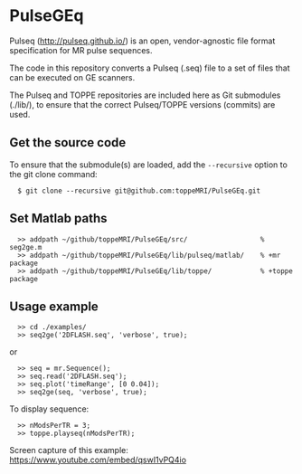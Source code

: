 # PulseGEq

Pulseq (http://pulseq.github.io/) is an open, vendor-agnostic file format specification for MR pulse sequences.

The code in this repository converts a Pulseq (.seq) file to a set of files that can be executed on GE scanners.

The Pulseq and TOPPE repositories are included here as Git submodules (./lib/),
to ensure that the correct Pulseq/TOPPE versions (commits) are used.


## Get the source code

To ensure that the submodule(s) are loaded, add the `--recursive` option to the git clone command:

<!--- 
$ git clone --recurse-submodules git@github.com:toppeMRI/PulseGEq.git>
-->

```
  $ git clone --recursive git@github.com:toppeMRI/PulseGEq.git
```


## Set Matlab paths

```
  >> addpath ~/github/toppeMRI/PulseGEq/src/                  % seg2ge.m
  >> addpath ~/github/toppeMRI/PulseGEq/lib/pulseq/matlab/    % +mr package
  >> addpath ~/github/toppeMRI/PulseGEq/lib/toppe/            % +toppe package
```


## Usage example

```
  >> cd ./examples/
  >> seq2ge('2DFLASH.seq', 'verbose', true);
```
or
```
  >> seq = mr.Sequence();
  >> seq.read('2DFLASH.seq');
  >> seq.plot('timeRange', [0 0.04]);
  >> seq2ge(seq, 'verbose', true);
```

To display sequence:
```
  >> nModsPerTR = 3;
  >> toppe.playseq(nModsPerTR);

```

Screen capture of this example: https://www.youtube.com/embed/qswI1vPQ4io
